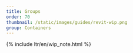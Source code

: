 ```yaml
---
title: Groups
order: 70
thumbnail: /static/images/guides/revit-wip.png
group: Containers
---
```


{% include ltr/en/wip_note.html %}

